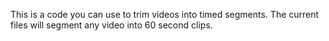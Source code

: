 This is a code you can use to trim videos into timed segments. The current files will segment any video into 60 second clips.

